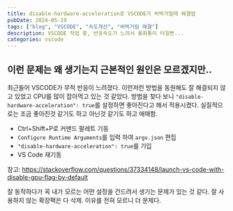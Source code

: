 ```yaml
---
title: disable-hardware-acceleration로 VSCODE가 버벅거릴때 해결법
pubDate: 2024-05-19
tags: ["blog", "VSCODE", "속도개선", "버벅거림 해결"]
description: VSCODE 작업 중, 반응속도가 느려서 울화통이 터질뻔...
categories: vscode
---
```


## 이런 문제는 왜 생기는지 근본적인 원인은 모르겠지만..

최근들어 VSCODE가 무척 반응이 느려졌다. 이런저런 방법을 동원해도 잘 해결되지 않고 있었고 CPU를 많이 잡아먹고 있는 것 같았다. 방법을 찾다 보니 `"disable-hardware-acceleration": true`를 설정하면 좋아진다고 해서 적용시켰다.
실질적으로는 조금 좋아진것 같기도 하고 아닌것 같기도 하고 애매함.

- Ctrl+Shift+P로 커맨드 팔레트 기동
- `Configure Runtime Arguments`를 입력 하여 `argv.json` 편집
- `"disable-hardware-acceleration": true`를 기입
- VS Code 재기동

참고: https://stackoverflow.com/questions/37334148/launch-vs-code-with-disable-gpu-flag-by-default

잘 동작하다가 꼭 내가 모르는 어떤 설정을 건드려서 생기는 문제가 있는 것 같다. 잘 사용하지 않는 확장팩은 다 삭제.
이유를 전혀 모르니 더 문제다.
